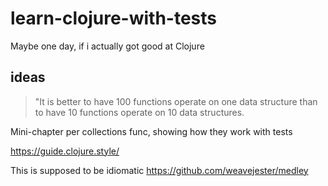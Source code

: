 # learn-clojure-with-tests

Maybe one day, if i actually got good at Clojure

## ideas

> "It is better to have 100 functions operate on one data structure than to have 10 functions operate on 10 data structures.

Mini-chapter per collections func, showing how they work with tests

https://guide.clojure.style/

This is supposed to be idiomatic https://github.com/weavejester/medley
